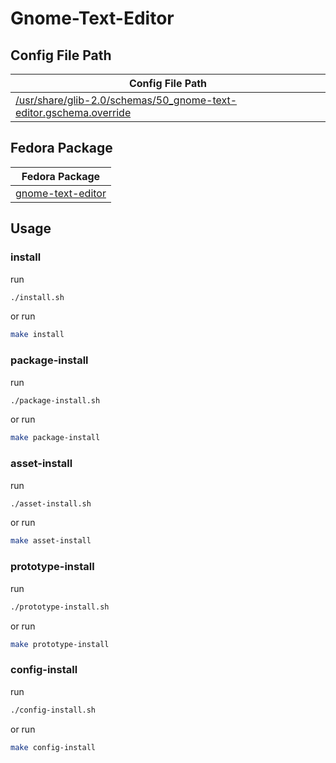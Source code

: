 

# Gnome-Text-Editor




## Config File Path

| Config File Path |
| --- |
| [/usr/share/glib-2.0/schemas/50_gnome-text-editor.gschema.override](./asset/overlay/usr/share/glib-2.0/schemas/50_gnome-text-editor.gschema.override) |




## Fedora Package

| Fedora Package |
| --- |
| [gnome-text-editor](https://packages.fedoraproject.org/pkgs/gnome-text-editor) |




## Usage


### install

run

``` sh
./install.sh
```

or run

``` sh
make install
```


### package-install

run

``` sh
./package-install.sh
```

or run

``` sh
make package-install
```


### asset-install

run

``` sh
./asset-install.sh
```

or run

``` sh
make asset-install
```


### prototype-install

run

``` sh
./prototype-install.sh
```

or run

``` sh
make prototype-install
```


### config-install

run

``` sh
./config-install.sh
```

or run

``` sh
make config-install
```
